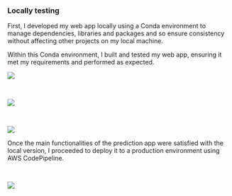 ### Locally testing

First, I developed my web app locally using a Conda environment to manage dependencies, libraries and packages and so ensure consistency without affecting other projects on my local machine.

Within this Conda environment, I built and tested my web app, ensuring it met my requirements and performed as expected.

<img align="center" src="https://github.com/GBlanch/Student-Performance-Predictor/blob/main/static%20assets/index.png">

&nbsp; 
&nbsp; 

<img align="center" src="https://github.com/GBlanch/Student-Performance-Predictor/blob/main/static%20assets/predict_data.png">

&nbsp; 
&nbsp; 

<img align="center" src="https://github.com/GBlanch/Student-Performance-Predictor/blob/main/static%20assets/result.png">

Once the main functionalities of the prediction app were satisfied with the local version, I proceeded to deploy it to a production environment using AWS CodePipeline.

&nbsp; 
&nbsp; 

<img align="center" src="https://github.com/GBlanch/Student-Performance-Predictor/blob/main/static%20assets/beanstalk-environment.png">
